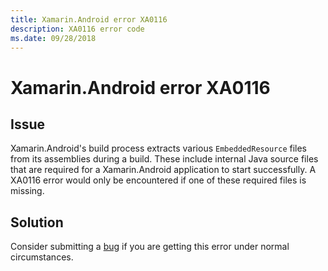 ```yaml
---
title: Xamarin.Android error XA0116
description: XA0116 error code
ms.date: 09/28/2018
---
```

# Xamarin.Android error XA0116

## Issue

Xamarin.Android's build process extracts various `EmbeddedResource`
files from its assemblies during a build. These include internal Java
source files that are required for a Xamarin.Android application to
start successfully. A XA0116 error would only be encountered if one
of these required files is missing.

## Solution

Consider submitting a [bug][bug] if you are getting this error under
normal circumstances.

[bug]: https://github.com/xamarin/xamarin-android/wiki/Submitting-Bugs,-Feature-Requests,-and-Pull-Requests
